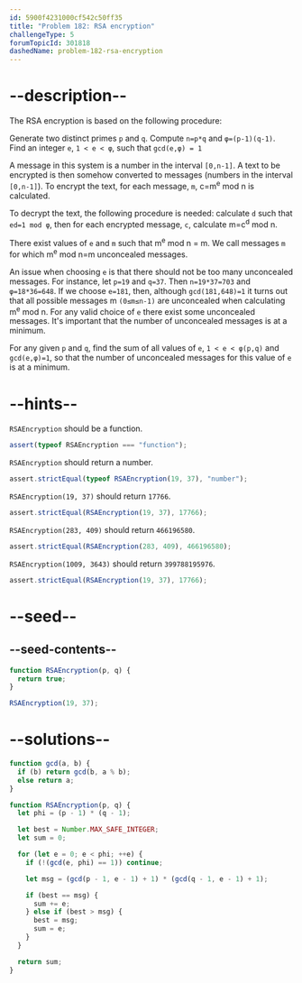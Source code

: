 ```yaml
---
id: 5900f4231000cf542c50ff35
title: "Problem 182: RSA encryption"
challengeType: 5
forumTopicId: 301818
dashedName: problem-182-rsa-encryption
---
```


# --description--

The RSA encryption is based on the following procedure:

Generate two distinct primes `p` and `q`.
Compute `n=p*q` and `φ=(p-1)(q-1)`.
Find an integer `e`, `1 < e < φ`, such that `gcd(e,φ) = 1`

A message in this system is a number in the interval `[0,n-1]`.
A text to be encrypted is then somehow converted to messages (numbers in the interval `[0,n-1]`).
To encrypt the text, for each message, `m`, c=m<sup>e</sup> mod n is calculated.

To decrypt the text, the following procedure is needed: calculate `d` such that `ed=1 mod φ`, then for each encrypted message, `c`, calculate m=c<sup>d</sup> mod n.

There exist values of `e` and `m` such that m<sup>e</sup> mod n = m.
We call messages `m` for which m<sup>e</sup> mod n=m unconcealed messages.

An issue when choosing `e` is that there should not be too many unconcealed messages.
For instance, let `p=19` and `q=37`.
Then `n=19*37=703` and `φ=18*36=648`.
If we choose `e=181`, then, although `gcd(181,648)=1` it turns out that all possible messages
m `(0≤m≤n-1)` are unconcealed when calculating m<sup>e</sup> mod n.
For any valid choice of `e` there exist some unconcealed messages.
It's important that the number of unconcealed messages is at a minimum.

For any given `p` and `q`, find the sum of all values of `e`, `1 < e < φ(p,q)` and `gcd(e,φ)=1`, so that the number of unconcealed messages for this value of `e` is at a minimum.

# --hints--

`RSAEncryption` should be a function.

```js
assert(typeof RSAEncryption === "function");
```

`RSAEncryption` should return a number.

```js
assert.strictEqual(typeof RSAEncryption(19, 37), "number");
```

`RSAEncryption(19, 37)` should return `17766`.

```js
assert.strictEqual(RSAEncryption(19, 37), 17766);
```

`RSAEncryption(283, 409)` should return `466196580`.

```js
assert.strictEqual(RSAEncryption(283, 409), 466196580);
```

`RSAEncryption(1009, 3643)` should return `399788195976`.

```js
assert.strictEqual(RSAEncryption(19, 37), 17766);
```

# --seed--

## --seed-contents--

```js
function RSAEncryption(p, q) {
  return true;
}

RSAEncryption(19, 37);
```

# --solutions--

```js
function gcd(a, b) {
  if (b) return gcd(b, a % b);
  else return a;
}

function RSAEncryption(p, q) {
  let phi = (p - 1) * (q - 1);

  let best = Number.MAX_SAFE_INTEGER;
  let sum = 0;

  for (let e = 0; e < phi; ++e) {
    if (!(gcd(e, phi) == 1)) continue;

    let msg = (gcd(p - 1, e - 1) + 1) * (gcd(q - 1, e - 1) + 1);

    if (best == msg) {
      sum += e;
    } else if (best > msg) {
      best = msg;
      sum = e;
    }
  }

  return sum;
}
```
